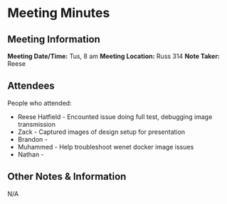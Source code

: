 # Meeting Minutes
## Meeting Information
**Meeting Date/Time:** Tus, 8 am
**Meeting Location:** Russ 314
**Note Taker:** Reese

## Attendees
People who attended:
- Reese Hatfield - Encounted issue doing full test, debugging image transmission
- Zack - Captured images of design setup for presentation
- Brandon - 
- Muhammed - Help troubleshoot wenet docker image issues
- Nathan - 
## Other Notes & Information
N/A


